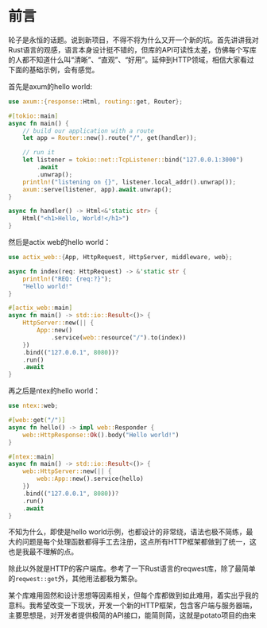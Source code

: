 # 前言

轮子是永恒的话题。说到新项目，不得不将为什么又开一个新的坑。首先讲讲我对Rust语言的观感，语言本身设计挺不错的，但库的API可读性太差，仿佛每个写库的人都不知道什么叫“清晰”、“直观”、“好用”。延伸到HTTP领域，相信大家看过下面的基础示例，会有感觉。

首先是axum的hello world:

```rust
use axum::{response::Html, routing::get, Router};

#[tokio::main]
async fn main() {
    // build our application with a route
    let app = Router::new().route("/", get(handler));

    // run it
    let listener = tokio::net::TcpListener::bind("127.0.0.1:3000")
        .await
        .unwrap();
    println!("listening on {}", listener.local_addr().unwrap());
    axum::serve(listener, app).await.unwrap();
}

async fn handler() -> Html<&'static str> {
    Html("<h1>Hello, World!</h1>")
}
```

然后是actix web的hello world：

```rust
use actix_web::{App, HttpRequest, HttpServer, middleware, web};

async fn index(req: HttpRequest) -> &'static str {
    println!("REQ: {req:?}");
    "Hello world!"
}

#[actix_web::main]
async fn main() -> std::io::Result<()> {
    HttpServer::new(|| {
        App::new()
            .service(web::resource("/").to(index))
    })
    .bind(("127.0.0.1", 8080))?
    .run()
    .await
}
```

再之后是ntex的hello world：

```rust
use ntex::web;

#[web::get("/")]
async fn hello() -> impl web::Responder {
    web::HttpResponse::Ok().body("Hello world!")
}

#[ntex::main]
async fn main() -> std::io::Result<()> {
    web::HttpServer::new(|| {
        web::App::new().service(hello)
    })
    .bind(("127.0.0.1", 8080))?
    .run()
    .await
}
```

不知为什么，即使是hello world示例，也都设计的非常绕，语法也极不简练，最大的问题是每个处理函数都得手工去注册，这点所有HTTP框架都做到了统一，这也是我最不理解的点。

除此以外就是HTTP的客户端库。参考了一下Rust语言的reqwest库，除了最简单的`reqwest::get`外，其他用法都极为繁杂。

某个库难用固然和设计思想等因素相关，但每个库都做到如此难用，着实出乎我的意料。我希望改变一下现状，开发一个新的HTTP框架，包含客户端与服务器端，主要思想是，对开发者提供极简的API接口，能简则简，这就是potato项目的由来
